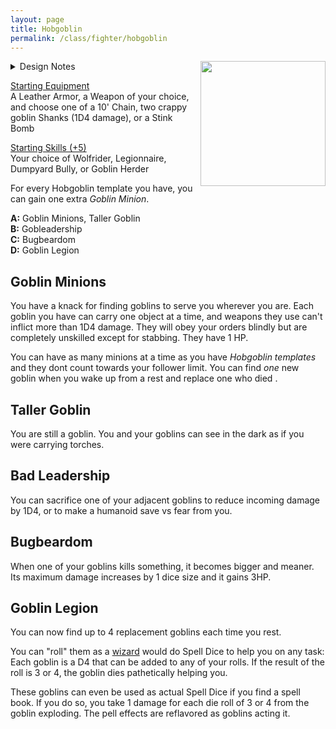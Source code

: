 ```yaml
---
layout: page
title: Hobgoblin
permalink: /class/fighter/hobgoblin
---
```


<img align="right" width=200px src="https://i.pinimg.com/originals/f6/15/11/f61511733e70507edfc2de2f86c33bc7.jpg">

<details markdown="1">
<summary>Design Notes</summary>
*Hobgoblins have become so humanized in DnD that they are now indistinguishable from a normal human. I decided to push back a bit against that and play them as the leaders of infinitely multiplying minions. I couldn't find the credit of this image if anybody knows it. — SaltyGoo*
</details>

<ins>Starting Equipment</ins><br>
A Leather Armor, a Weapon of your choice, and choose one of a 10' Chain, two crappy goblin Shanks (1D4 damage), or a Stink Bomb

<ins>Starting Skills (+5)</ins><br>
Your choice of Wolfrider, Legionnaire, Dumpyard Bully, or Goblin Herder

For every Hobgoblin template you have, you can gain one extra _Goblin Minion_.

**A:** Goblin Minions, Taller Goblin<br>
**B:** Gobleadership<br>
**C:** Bugbeardom<br>
**D:** Goblin Legion<br>

## Goblin Minions
You have a knack for finding goblins to serve you wherever you are. Each goblin you have can carry one object at a time, and weapons they use can't inflict more than 1D4 damage. They will obey your orders blindly but are completely unskilled except for stabbing. They have 1 HP.

You can have as many minions at a time as you have _Hobgoblin templates_ and they dont count towards your follower limit. You can find _one_ new goblin when you wake up from a rest and replace one who died .

## Taller Goblin
You are still a goblin. You and your goblins can see in the dark as if you were carrying torches.

## Bad Leadership
You can sacrifice one of your adjacent goblins to reduce incoming damage by 1D4, or to make a humanoid save vs fear from you.

## Bugbeardom
When one of your goblins kills something, it becomes bigger and meaner. Its maximum damage increases by 1 dice size and it gains 3HP.

## Goblin Legion
You can now find up to 4 replacement goblins each time you rest. 

You can "roll" them as a [wizard](/class/wizard#spells) would do Spell Dice to help you on any task: Each goblin is a D4 that can be added to any of your rolls. If the result of the roll is 3 or 4, the goblin dies pathetically helping you. 

These goblins can even be used as actual Spell Dice if you find a spell book. If you do so, you take 1 damage for each die roll of 3 or 4 from the goblin exploding. The pell effects are reflavored as goblins acting it.

